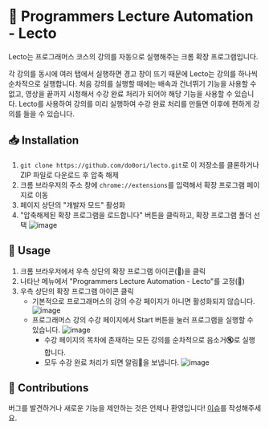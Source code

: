 # 🚀 Programmers Lecture Automation - Lecto
Lecto는 프로그래머스 코스의 강의를 자동으로 실행해주는 크롬 확장 프로그램입니다.

각 강의를 동시에 여러 탭에서 실행하면 경고 창이 뜨기 때문에 Lecto는 강의를 하나씩 순차적으로 실행합니다. 처음 강의를 실행할 때에는 배속과 건너뛰기 기능을 사용할 수 없고, 영상을 끝까지 시청해서 수강 완료 처리가 되어야 해당 기능을 사용할 수 있습니다. Lecto를 사용하여 강의를 미리 실행하여 수강 완료 처리를 만들면 이후에 편하게 강의를 들을 수 있습니다.

## 📥 Installation

1. `git clone https://github.com/do0ori/lecto.git`로 이 저장소를 클론하거나 ZIP 파일로 다운로드 후 압축 해제
2. 크롬 브라우저의 주소 창에 `chrome://extensions`를 입력해서 확장 프로그램 페이지로 이동
3. 페이지 상단의 "개발자 모드" 활성화
4. "압축해제된 확장 프로그램을 로드합니다" 버튼을 클릭하고, 확장 프로그램 폴더 선택
![image](https://github.com/do0ori/lecto/assets/71831926/9d5e1fb3-545a-40ca-9033-49fc4c7f1e54)

## 📖 Usage

1. 크롬 브라우저에서 우측 상단의 확장 프로그램 아이콘(🧩)을 클릭
2. 나타난 메뉴에서 "Programmers Lecture Automation - Lecto"를 고정(📌)
3. 우측 상단의 확장 프로그램 아이콘 클릭
    - 기본적으로 프로그래머스의 강의 수강 페이지가 아니면 활성화되지 않습니다.
        ![image](https://github.com/do0ori/lecto/assets/71831926/148e36a1-a138-4d24-b26f-0ff2e84b242a)
    - 프로그래머스 강의 수강 페이지에서 Start 버튼을 눌러 프로그램을 실행할 수 있습니다.
        ![image](https://github.com/do0ori/lecto/assets/71831926/060f2f23-cc2a-434c-a1c3-3f17e445e4ff)
        - 수강 페이지의 목차에 존재하는 모든 강의를 순차적으로 음소거🔇로 실행합니다.
        - 모두 수강 완료 처리가 되면 알림🔔을 보냅니다.
            ![image](https://github.com/do0ori/lecto/assets/71831926/2725cd0e-5131-41bf-a2b0-ce4c388524ff)

## 🤝 Contributions
버그를 발견하거나 새로운 기능을 제안하는 것은 언제나 환영입니다! [이슈](https://github.com/do0ori/lecto/issues)를 작성해주세요.